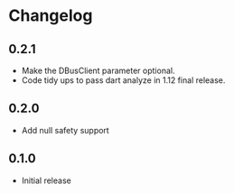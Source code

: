 # Changelog

## 0.2.1

* Make the DBusClient parameter optional.
* Code tidy ups to pass dart analyze in 1.12 final release.

## 0.2.0

* Add null safety support

## 0.1.0

* Initial release
